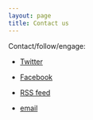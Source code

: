 ```yaml
---
layout: page
title: Contact us
---
```


Contact/follow/engage:
* [Twitter](https://twitter.com/Roadside_Canada)

* [Facebook](https://www.facebook.com/canadianroadsides)

* [RSS feed](http://blog.roadsideattractions.ca/subscribe)

* [email](mailto:roadsides@roadsideattractions.ca)
